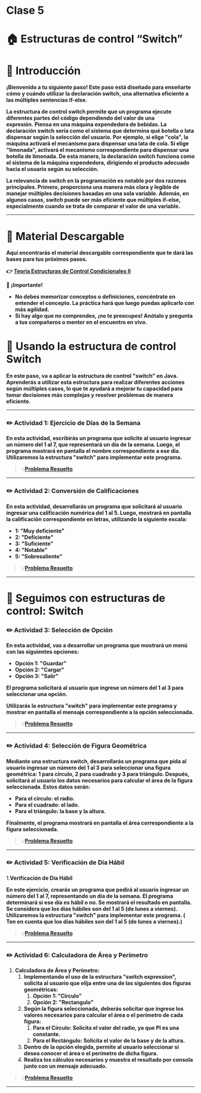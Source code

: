 # Clase 5

# **🏠 Estructuras de control “Switch”**

# **👋 Introducción**

**¡Bienvenido a tu siguiente paso! Este paso está diseñado para enseñarte cómo y cuándo utilizar la declaración switch, una alternativa eficiente a las múltiples sentencias if-else.**

**La estructura de control switch permite que un programa ejecute diferentes partes del código dependiendo del valor de una expresión. Piensa en una máquina expendedora de bebidas. La declaración switch sería como el sistema que determina qué botella o lata dispensar según la selección del usuario. Por ejemplo, si elige "cola", la máquina activará el mecanismo para dispensar una lata de cola. Si elige "limonada", activará el mecanismo correspondiente para dispensar una botella de limonada. De esta manera, la declaración switch funciona como el sistema de la máquina expendedora, dirigiendo el producto adecuado hacia el usuario según su selección.**

**La relevancia de switch en la programación es notable por dos razones principales. Primero, proporciona una manera más clara y legible de manejar múltiples decisiones basadas en una sola variable. Además, en algunos casos, switch puede ser más eficiente que múltiples if-else, especialmente cuando se trata de comparar el valor de una variable.**

---

# **📖 Material Descargable**

**Aquí encontrarás el material descargable correspondiente que te dará las bases para tus próximos pasos.**

**👉 [Teoría Estructuras de Control Condicionales II](https://drive.google.com/file/d/1vu6NjD-onpP6xoioWVin2ckYRU2Dh_75/view?usp=drive_link)**

**📢 ¡Importante!**

- **No debes memorizar conceptos o definiciones, concéntrate en entender el concepto. La práctica hará que luego puedas aplicarlo con más agilidad.**
- **Si hay algo que no comprendes, ¡no te preocupes! Anótalo y pregunta a tus compañeros o mentor en el encuentro en vivo.**

# **👣 Usando la estructura de control Switch**

**En este paso, va a aplicar la estructura de control "switch" en Java. Aprenderás a utilizar esta estructura para realizar diferentes acciones según múltiples casos, lo que te ayudará a mejorar tu capacidad para tomar decisiones más complejas y resolver problemas de manera eficiente.**

---


### **✏️ Actividad 1: Ejercicio de Días de la Semana**

**En esta actividad, escribirás un programa que solicite al usuario ingresar un número del 1 al 7, que representará un día de la semana. Luego, el programa mostrará en pantalla el nombre correspondiente a ese día. Utilizaremos la estructura "switch" para implementar este programa.**
> 💡[**Problema Resuelto**](Clase5/src/Actividad1.java)
---

### **✏️ Actividad 2: Conversión de Calificaciones**

**En esta actividad, desarrollarás un programa que solicitará al usuario ingresar una calificación numérica del 1 al 5. Luego, mostrará en pantalla la calificación correspondiente en letras, utilizando la siguiente escala:**

- **1: "Muy deficiente"**
- **2: "Deficiente"**
- **3: "Suficiente"**
- **4: "Notable"**
- **5: "Sobresaliente"**
> 💡[**Problema Resuelto**](Clase5/src/Actividad2.java)
---
# **👣 Seguimos con estructuras de control: Switch**


### **✏️ Actividad 3: Selección de Opción**

**En esta actividad, vas a desarrollar un programa que mostrará un menú con las siguientes opciones:**

- **Opción 1: "Guardar"**
- **Opción 2: "Cargar"**
- **Opción 3: "Salir"**

**El programa solicitará al usuario que ingrese un número del 1 al 3 para seleccionar una opción.**

**Utilizarás la estructura "switch" para implementar este programa y mostrar en pantalla el mensaje correspondiente a la opción seleccionada.**
> 💡[**Problema Resuelto**](Clase5/src/Actividad3.java)
---

### **✏️ Actividad 4: Selección de Figura Geométrica**

**Mediante una estructura switch, desarrollarás un programa que pida al usuario ingresar un número del 1 al 3 para seleccionar una figura geométrica: 1 para círculo, 2 para cuadrado y 3 para triángulo. Después, solicitará al usuario los datos necesarios para calcular el área de la figura seleccionada. Estos datos serán:**

- **Para el círculo: el radio.**
- **Para el cuadrado: el lado.**
- **Para el triángulo: la base y la altura.**

**Finalmente, el programa mostrará en pantalla el área correspondiente a la figura seleccionada.**
> 💡[**Problema Resuelto**](Clase5/src/Actividad4.java)
---


### **✏️ Actividad 5: Verificación de Día Hábil**
1.**Verificación de Día Hábil**

**En este ejercicio, crearás un programa que pedirá al usuario ingresar un número del 1 al 7, representando un día de la semana. El programa determinará si ese día es hábil o no. Se mostrará el resultado en pantalla. Se considera que los días hábiles son del 1 al 5 (de lunes a viernes). Utilizaremos la estructura "switch" para implementar este programa. ( Ten en cuenta que los días hábiles son del 1 al 5 (de lunes a viernes).)**
> 💡[**Problema Resuelto**](Clase5/src/Actividad5.java)
---
### **✏️ Actividad 6: Calculadora de Área y Perímetro**
1. **Calculadora de Área y Perímetro:**
    1. **Implementando el uso de la estructura "switch expression", solicita al usuario que elija entre una de las siguientes dos figuras geométricas:**
        1. **Opción 1: "Circulo"**
        2. **Opción 2: "Rectangulo"**
    2. **Según la figura seleccionada, deberás solicitar que ingrese los valores necesarios para calcular el área o el perímetro de cada figura:**
        1. **Para el Círculo: Solicita el valor del radio, ya que PI es una constante.**
        2. **Para el Rectángulo: Solicita el valor de la base y de la altura.**
    3. **Dentro de la opción elegida, permite al usuario seleccionar si desea conocer el área o el perímetro de dicha figura.**
    4. **Realiza los cálculos necesarios y muestra el resultado por consola junto con un mensaje adecuado.**
> 💡[**Problema Resuelto**](Clase5/src/Actividad6.java)
---
